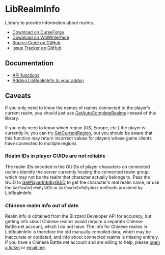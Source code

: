 ﻿# LibRealmInfo

Library to provide information about realms.

- [Download on CurseForge](https://wow.curseforge.com/projects/librealminfo)
- [Download on WoWInterface](https://www.wowinterface.com/downloads/info22987-LibRealmInfo.html)
- [Source Code on GitHub](https://github.com/phanx-wow/LibRealmInfo)
- [Issue Tracker on GitHub](https://github.com/phanx-wow/LibRealmInfo/issues)

## Documentation

- [API functions](https://github.com/phanx-wow/LibRealmInfo/wiki/API)
- [Adding LibRealmInfo to your addon](https://github.com/Phanx/LibRealmInfo/wiki/Embedding)

## Caveats

If you only need to know the names of realms connected to the player's current realm, you should just use [GetAutoCompleteRealms](http://wowpedia.org/API_GetAutoCompleteRealms) instead of this library.

If you only need to know which region (US, Europe, etc.) the player is currently in, you can try [GetCurrentRegion](http://wowpedia.org/API_GetCurrentRegion), but you should be aware that this function may return incorrect values for players whose game clients have connected to multiple regions.

### Realm IDs in player GUIDs are not reliable

The realm IDs encoded in the GUIDs of player characters on connected realms identify the server currently hosting the connected realm group, which may not be the realm that character actually belongs to. Pass the GUID to [GetPlayerInfoByGUID](http://wowpedia.org/API_GetPlayerInfoByGUID) to get the character's real realm name, or use the `GetRealmInfoByGUID` or `GetRealmInfoByUnit` methods provided by LibRealmInfo.

### Chinese realm info out of date

Realm info is obtained from the Blizzard Developer API for accuracy, but getting info about Chinese realms would require a separate Chinese Battle.net account, which I do not have. The info for Chinese realms in LibRealmInfo is therefore the old manually compiled data, which may be inaccurate or outdated, and info about connected realms is missing entirely. If you have a Chinese Battle.net account and are willing to help, please [open a ticket](https://github.com/phanx-wow/LibRealmInfo/issues) or [email me](mailto:addons@phanx.net).

